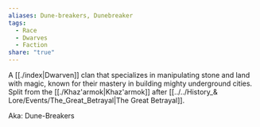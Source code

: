 ```yaml
---
aliases: Dune-breakers, Dunebreaker
tags:
  - Race
  - Dwarves
  - Faction
share: "true"
---
```


A [[./index|Dwarven]] clan that specializes in manipulating stone and land with magic, known for their mastery in building mighty underground cities. Split from the [[./Khaz'armok|Khaz'armok]] after [[../../History_& Lore/Events/The_Great_Betrayal|The Great Betrayal]].

Aka: Dune-Breakers
